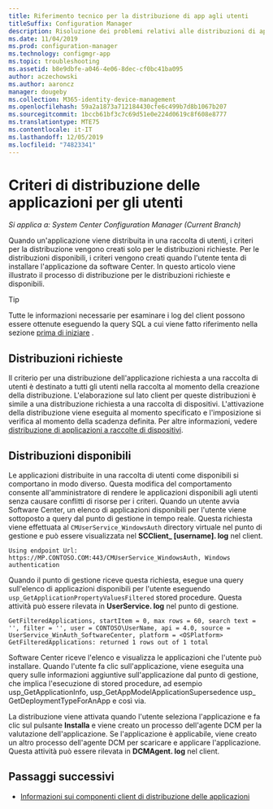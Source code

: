 ```yaml
---
title: Riferimento tecnico per la distribuzione di app agli utenti
titleSuffix: Configuration Manager
description: Risoluzione dei problemi relativi alle distribuzioni di applicazioni ai riferimenti tecnici degli utenti per Configuration Manager.
ms.date: 11/04/2019
ms.prod: configuration-manager
ms.technology: configmgr-app
ms.topic: troubleshooting
ms.assetid: b8e9dbfe-a046-4e06-8dec-cf0bc41ba095
author: aczechowski
ms.author: aaroncz
manager: dougeby
ms.collection: M365-identity-device-management
ms.openlocfilehash: 59a2a1873a712184430cfe6c499b7d8b1067b207
ms.sourcegitcommit: 1bccb61bf3c7c69d51e0e224d0619c8f608e8777
ms.translationtype: MTE75
ms.contentlocale: it-IT
ms.lasthandoff: 12/05/2019
ms.locfileid: "74823341"
---
```

# <a name="application-deployment-policy-for-users"></a>Criteri di distribuzione delle applicazioni per gli utenti

*Si applica a: System Center Configuration Manager (Current Branch)*

Quando un'applicazione viene distribuita in una raccolta di utenti, i criteri per la distribuzione vengono creati solo per le distribuzioni richieste. Per le distribuzioni disponibili, i criteri vengono creati quando l'utente tenta di installare l'applicazione da software Center. In questo articolo viene illustrato il processo di distribuzione per le distribuzioni richieste e disponibili.

> [!TIP]
> Tutte le informazioni necessarie per esaminare i log del client possono essere ottenute eseguendo la query SQL a cui viene fatto riferimento nella sezione [prima di iniziare](/sccm/apps/understand/app-deployment-technical-reference#before-you-begin) .

## <a name="required-deployments"></a>Distribuzioni richieste

Il criterio per una distribuzione dell'applicazione richiesta a una raccolta di utenti è destinato a tutti gli utenti nella raccolta al momento della creazione della distribuzione. L'elaborazione sul lato client per queste distribuzioni è simile a una distribuzione richiesta a una raccolta di dispositivi. L'attivazione della distribuzione viene eseguita al momento specificato e l'imposizione si verifica al momento della scadenza definita. Per altre informazioni, vedere [distribuzione di applicazioni a raccolte di dispositivi](/sccm/apps/understand/device-deployment-technical-reference).

## <a name="available-deployments"></a>Distribuzioni disponibili

Le applicazioni distribuite in una raccolta di utenti come disponibili si comportano in modo diverso. Questa modifica del comportamento consente all'amministratore di rendere le applicazioni disponibili agli utenti senza causare conflitti di risorse per i criteri. Quando un utente avvia Software Center, un elenco di applicazioni disponibili per l'utente viene sottoposto a query dal punto di gestione in tempo reale. Questa richiesta viene effettuata al `CMUserService_WindowsAuth` directory virtuale nel punto di gestione e può essere visualizzata nel **SCClient_ [username]. log** nel client.

```text
Using endpoint Url: https://MP.CONTOSO.COM:443/CMUserService_WindowsAuth, Windows authentication
```

Quando il punto di gestione riceve questa richiesta, esegue una query sull'elenco di applicazioni disponibili per l'utente eseguendo `usp_GetApplicationPropertyValuesFiltered` stored procedure. Questa attività può essere rilevata in **UserService. log** nel punto di gestione.

```text
GetFilteredApplications, startItem = 0, max rows = 60, search text = '', filter = '', user = CONTOSO\UserName, api = 4.0, source = UserService_WinAuth_SoftwareCenter, platform = <OSPlatform>
GetFilteredApplications: returned 1 rows out of 1 total
```

Software Center riceve l'elenco e visualizza le applicazioni che l'utente può installare. Quando l'utente fa clic sull'applicazione, viene eseguita una query sulle informazioni aggiuntive sull'applicazione dal punto di gestione, che implica l'esecuzione di stored procedure, ad esempio usp_GetApplicationInfo, usp_GetAppModelApplicationSupersedence usp_ GetDeploymentTypeForAnApp e così via.

La distribuzione viene attivata quando l'utente seleziona l'applicazione e fa clic sul pulsante **Installa** e viene creato un processo dell'agente DCM per la valutazione dell'applicazione. Se l'applicazione è applicabile, viene creato un altro processo dell'agente DCM per scaricare e applicare l'applicazione. Questa attività può essere rilevata in **DCMAgent. log** nel client.

## <a name="next-steps"></a>Passaggi successivi

- [Informazioni sui componenti client di distribuzione delle applicazioni](/sccm/apps/understand/client-components-technical-reference)
